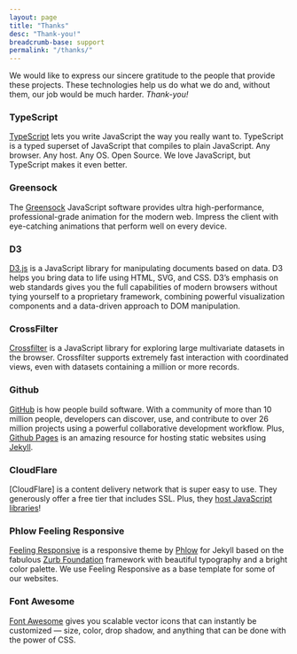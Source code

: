 ```yaml
---
layout: page
title: "Thanks"
desc: "Thank-you!"
breadcrumb-base: support
permalink: "/thanks/"
---
```


<p class="teaser b20">We would like to express our sincere gratitude to the people that provide these projects.  These technologies help us do what we do and, without them, our job would be much harder.  <em>Thank-you!</em></p>


### TypeScript

[TypeScript](http://www.typescriptlang.org/) lets you write JavaScript the way you really want to. TypeScript is a typed superset of JavaScript that compiles to plain JavaScript. Any browser. Any host. Any OS. Open Source. We love JavaScript, but TypeScript makes it even better.

### Greensock

The [Greensock](http://greensock.com/) JavaScript software provides ultra high-performance, professional-grade animation for the modern web. Impress the client with eye-catching animations that perform well on every device.


### D3

[D3.js](http://d3js.org/) is a JavaScript library for manipulating documents based on data. D3 helps you bring data to life using HTML, SVG, and CSS. D3’s emphasis on web standards gives you the full capabilities of modern browsers without tying yourself to a proprietary framework, combining powerful visualization components and a data-driven approach to DOM manipulation.


### CrossFilter

[Crossfilter](http://square.github.io/crossfilter/) is a JavaScript library for exploring large multivariate datasets in the browser. Crossfilter supports extremely fast interaction with coordinated views, even with datasets containing a million or more records.


### Github

[GitHub](https://github.com/) is how people build software. With a community of more than 10 million people, developers can discover, use, and contribute to over 26 million projects using a powerful collaborative development workflow.  Plus, [Github Pages](https://pages.github.com/) is an amazing resource for hosting static websites using [Jekyll](http://jekyllrb.com/).


### CloudFlare

[CloudFlare] is a content delivery network that is super easy to use. They generously offer a free tier that includes SSL. Plus, they [host JavaScript libraries](https://cdnjs.com/)!

### Phlow Feeling Responsive

[Feeling Responsive](https://phlow.github.io/feeling-responsive/) is a responsive theme by [Phlow](http://phlow.de/) for Jekyll based on the fabulous [Zurb Foundation](http://foundation.zurb.com/) framework with beautiful typography and a bright color palette. We use Feeling Responsive as a base template for some of our websites.


### Font Awesome


[Font Awesome](http://fontawesome.io/) gives you scalable vector icons that can instantly be customized — size, color, drop shadow, and anything that can be done with the power of CSS.


